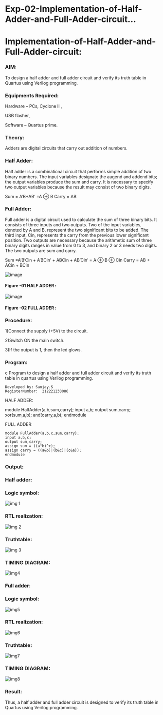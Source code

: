 # Exp-02-Implementation-of-Half-Adder-and-Full-Adder-circuit...

# Implementation-of-Half-Adder-and-Full-Adder-circuit:

### AIM:

To design a half adder and full adder circuit and verify its truth table in Quartus using Verilog programming.

### Equipments Required:

Hardware – PCs, Cyclone II ,

USB flasher,

Software – Quartus prime.

### Theory:

Adders are digital circuits that carry out addition of numbers.

### Half Adder:

Half adder is a combinational circuit that performs simple addition of two binary numbers. The input variables designate the augend and addend bits; the output variables produce the sum and carry. It is necessary to specify two output variables because the result may consist of two binary digits.

Sum = A’B+AB’ =A ⊕ B Carry = AB

### Full Adder:

Full adder is a digital circuit used to calculate the sum of three binary bits. It consists of three inputs and two outputs. Two of the input variables, denoted by A and B, represent the two significant bits to be added. The third input, Cin, represents the carry from the previous lower significant position. Two outputs are necessary because the arithmetic sum of three binary digits ranges in value from 0 to 3, and binary 2 or 3 needs two digits. The two outputs are sum and carry.

Sum =A’B’Cin + A’BCin’ + ABCin + AB’Cin’ = A ⊕ B ⊕ Cin Carry = AB + ACin + BCin

 ![image](https://user-images.githubusercontent.com/36288975/163552156-a13e5a56-c638-4110-97d9-8896907c8d25.png)

#### Figure -01 HALF ADDER :


![image](https://user-images.githubusercontent.com/36288975/163552057-b3547877-6d07-45b4-b7e0-bcfebfad9e1d.png)

#### Figure -02 FULL ADDER :

### Procedure:

1)Connect the supply (+5V) to the circuit.

2)Switch ON the main switch.

3)If the output is 1, then the led glows.

### Program:

c
Program to design a half adder and full adder circuit and verify its truth table in quartus using Verilog programming.
```
Developed by: Sanjay.S
RegisterNumber:  212221230086
```
HALF ADDER:

module HalfAdder(a,b,sum,carry);
input a,b;
output sum,carry;
xor(sum,a,b);
and(carry,a,b);
endmodule 

FULL ADDER:
```
module FullAdder(a,b,c,sum,carry);
input a,b,c;
output sum,carry;
assign sum = ((a^b)^c);
assign carry = ((a&b)|(b&c)|(c&a));
endmodule
```


### Output:

### Half adder:


### Logic symbol:

![img 1](https://user-images.githubusercontent.com/93427534/231545788-96c58368-1617-47a9-ae2c-44a4653edfc3.png)



### RTL realization:

![img 2](https://user-images.githubusercontent.com/93427534/231545798-af2d542d-0059-4c64-a2e7-8b2e09bee291.png)


### Truthtable:

![img 3](https://user-images.githubusercontent.com/93427534/231545808-16a8d697-2e0c-4cba-8bbd-538bfb194641.png)


### TIMING DIAGRAM:

![img4](https://user-images.githubusercontent.com/93427534/231545827-75f34e4f-c2e9-435f-8cfd-519866c44a8a.png)


### Full adder:



### Logic symbol:

![img5](https://user-images.githubusercontent.com/93427534/231545838-9ff2363c-5678-4a10-9608-e72a1bb9d17e.png)


### RTL realization:

![img6](https://user-images.githubusercontent.com/93427534/231545853-4450e427-13fb-465c-8c1a-37106eb8832f.png)


### Truthtable:


![img7](https://user-images.githubusercontent.com/93427534/231545863-1ccff0b6-586c-4a25-beef-1b73b69933bf.png)

### TIMING DIAGRAM:

![img8](https://user-images.githubusercontent.com/93427534/231545880-338a1721-5fbd-46dd-b737-b99bfe913962.png)


### Result:

Thus, a half adder and full adder circuit is designed to verify its truth table in Quartus using Verilog programming.
